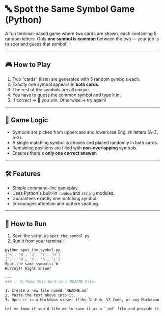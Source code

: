 # 🔤 Spot the Same Symbol Game (Python)

A fun terminal-based game where two cards are shown, each containing 5 random letters. Only **one symbol is common** between the two — your job is to spot and guess that symbol!

---

## 🎮 How to Play

1. Two "cards" (lists) are generated with 5 random symbols each.
2. Exactly one symbol appears in **both cards**.
3. The rest of the symbols are all unique.
4. You have to guess the common symbol and type it in.
5. If correct → 🎉 you win. Otherwise → try again!

---

## 🧠 Game Logic

- Symbols are picked from uppercase and lowercase English letters (A–Z, a–z).
- A single matching symbol is chosen and placed randomly in both cards.
- Remaining positions are filled with **non-overlapping** symbols.
- Ensures there's **only one correct answer**.

---

## 🛠 Features

- Simple command-line gameplay.
- Uses Python's built-in `random` and `string` modules.
- Guarantees exactly one matching symbol.
- Encourages attention and pattern spotting.

---

## 🚀 How to Run

1. Save the script as `spot_the_symbol.py`
2. Run it from your terminal:

```bash
python spot_the_symbol.py
['k', 'W', 'q', 'r', 'H']
['L', 'W', 'x', 'a', 'j']
Spot the same symbols: W
Hurray!! Right answer

---
### ✅ To Make This Work as a README File:

1. Create a new file named `README.md`
2. Paste the text above into it.
3. Open it in a Markdown viewer (like GitHub, VS Code, or any Markdown editor) to see the formatting.

Let me know if you’d like me to save it as a `.md` file and provide it for download.
